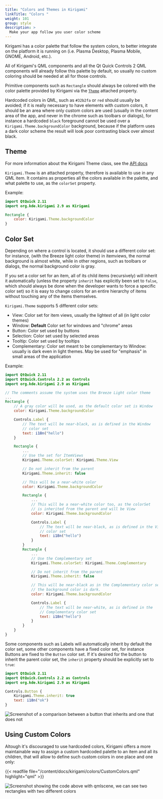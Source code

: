 ```yaml
---
title: "Colors and Themes in Kirigami"
linkTitle: "Colors "
weight: 101
group: style
description: >
  Make your app follow you user color scheme
---
```


Kirigami has a color palette that follow the system colors, to better integrate 
on the platform it is running on (i.e. Plasma Desktop, Plasma Mobile, 
GNOME, Android, etc.).

All of Kirigami's QML components and
all the Qt Quick Controls 2 QML components will already 
follow this palette by default, so usually no custom coloring should be needed 
at all for those controls.

Primitive components such as `Rectangle` should always be colored with the 
color palette provided by Kirigami via the [`Theme`](docs:kirigami2;Theme) attached property.

Hardcoded colors in QML, such as `#32b2fa` or `red` should usually be 
avoided; if it is really necessary to have elements with custom colors, it should 
be an area where only custom colors are used (usually in the content area 
of the app, and never in the chrome such as toolbars or dialogs), for instance 
a hardcoded `black` foreground cannot be used over a 
`Kirigami.Theme.backgroundColor` background, because if the platform uses a 
dark color scheme the result will look poor contrasting black over almost black.

## Theme

For more information about the Kirigami Theme class, see the [API docs](docs:kirigami2;Kirigami::PlatformTheme)

`Kirigami.Theme` is an attached property, therefore is available to use in 
any QML item. It contains as properties all the colors available in the 
palette, and what 
palette to use, as the `colorSet` property.

Example:

```qml
import QtQuick 2.11
import org.kde.kirigami 2.9 as Kirigami

Rectangle {
    color: Kirigami.Theme.backgroundColor
}
```

<!-- TODO
screenshot of a qml file with an annotated UI showing all the 
available color
-->

## Color Set

Depending on where a control is located, it should use a different color set: for 
instance, (with the Breeze light color theme) in itemviews, the normal 
background is almost white, while in other regions, such as toolbars or 
dialogs, the normal background color is gray.

If you set a color set for an item, all of its child items (recursively)
 will inherit it automatically (unless the property `inherit` has 
explicitly been set to `false`, which should always be done when the developer 
wants to force a specific color set) so it is easy to change colors for an 
entire hierarchy of items without touching any of the items themselves.

`Kirigami.Theme` supports 5 different color sets:

* View: Color set for item views, usually the lightest of all
  (in light color themes)
* Window: **Default** Color set for windows and "chrome" areas
* Button: Color set used by buttons
* Selection: Color set used by selected areas
* Tooltip: Color set used by tooltips
* Complementary: Color set meant to be complementary to Window: usually
  is dark even in light themes. May be used for "emphasis" in small
  areas of the application

Example:

```qml
import QtQuick 2.11
import QtQuick.Controls 2.2 as Controls
import org.kde.kirigami 2.9 as Kirigami

// The comments assume the system uses the Breeze Light color theme 
...
Rectangle {
    // A gray color will be used, as the default color set is Window
    color: Kirigami.Theme.backgroundColor

    Controls.Label {
        // The text will be near-black, as is defined in the Window 
        // color set
        text: i18n("hello")
    }

    Rectangle {
        ...
        // Use the set for ItemViews
        Kirigami.Theme.colorSet: Kirigami.Theme.View  

        // Do not inherit from the parent
        Kirigami.Theme.inherit: false

        // This will be a near-white color
        color: Kirigami.Theme.backgroundColor

        Rectangle {
            ...
            // This will be a near-white color too, as the colorSet 
            // is inherited from the parent and will be View
            color: Kirigami.Theme.backgroundColor

            Controls.Label {
                // The text will be near-black, as is defined in the View 
                // color set
                text: i18n("hello")
            }
        }
        Rectangle {
            ...
            // Use the Complementary set
            Kirigami.Theme.colorSet: Kirigami.Theme.Complementary  

            // Do not inherit from the parent
            Kirigami.Theme.inherit: false

            // This will be near-black as in the Complementary color set 
            // the background color is dark.
            color: Kirigami.Theme.backgroundColor  

            Controls.Label {
                // The text will be near-white, as is defined in the 
                // Complementary color set
                text: i18n("hello")
            }
        }
    }
}
```

Some components such as Labels will automatically inherit by default the color 
set, some other components have a fixed color set, for instance Buttons 
are fixed to the `Button` color set. If it's desired for the button to inherit 
the parent color set, the `inherit` property should be explicitly set to `true`:

```qml
import QtQuick 2.11
import QtQuick.Controls 2.2 as Controls
import org.kde.kirigami 2.9 as Kirigami

Controls.Button {
    Kirigami.Theme.inherit: true
    text: i18n("ok")
}
```

![Screenshot of a comparison between a button that inherits and one that does not](buttonsinherit.png)

## Using Custom Colors

Altough it's discouraged to use hardcoded colors, Kirigami offers a more 
maintainable way to assign a custom hardcoded palette to an item and all its 
children, that will allow to define such custom colors in one place and one 
only:

{{< readfile file="/content/docs/kirigami/colors/CustomColors.qml" highlight="qml" >}}


![Screenshot showing the code above with qmlscene, we can see two rectangles with two different colors](customcolors.png)
